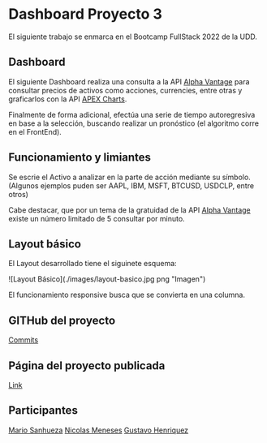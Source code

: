 # Dashboard Proyecto 3

El siguiente trabajo se enmarca en el Bootcamp FullStack 2022 de la UDD.

## Dashboard

El siguiente Dashboard realiza una consulta a la API [Alpha Vantage](https://www.alphavantage.co/) para consultar precios de activos como acciones, currencies, entre otras y graficarlos con la API [APEX Charts](https://apexcharts.com/). 

Finalmente de forma adicional, efectúa una serie de tiempo autoregresiva en base a la selección, buscando realizar un pronóstico (el algoritmo corre en el FrontEnd).

## Funcionamiento y limiantes

Se escrie el Activo a analizar en la parte de acción mediante su símbolo. (Algunos ejemplos puden ser AAPL, IBM, MSFT, BTCUSD, USDCLP, entre otros)

Cabe destacar, que por un tema de la gratuidad de la API [Alpha Vantage](https://www.alphavantage.co/) existe un número limitado de 5 consultar por minuto.

## Layout básico

El Layout desarrollado tiene el siguinete esquema:

![Layout Básico](./images/layout-basico.jpg png "Imagen") 

El funcionamiento responsive busca que se convierta en una columna.

## GITHub del proyecto

[Commits](https://github.com/guitarAlgorithman/proyecto_3_dashboard)

## Página del proyecto publicada

[Link](https://guitaralgorithman.github.io/proyecto_3_dashboard/)

## Participantes

[Mario Sanhueza](https://github.com/MarioASG)
[Nicolas Meneses](https://github.com/BootNM)
[Gustavo Henriquez](https://github.com/guitarAlgorithman)
